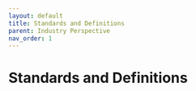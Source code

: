 ```yaml
---
layout: default
title: Standards and Definitions
parent: Industry Perspective
nav_order: 1
---
```


# Standards and Definitions
